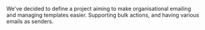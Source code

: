 We've decided to define a project aiming to make organisational emailing and managing templates easier. Supporting bulk actions, and having various emails as senders. 
